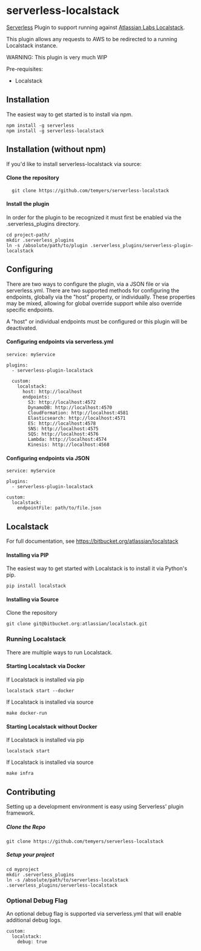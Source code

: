 # serverless-localstack
[Serverless](https://serverless.com/) Plugin to support running against [Atlassian Labs Localstack](https://github.com/atlassian/localstack).

This plugin allows any requests to AWS to be redirected to a running Localstack instance.

WARNING: This plugin is very much WIP

Pre-requisites:
* Localstack

## Installation

The easiest way to get started is to install via npm.

    npm install -g serverless
    npm install -g serverless-localstack

## Installation (without npm)

If you'd like to install serverless-localstack via source:

#### Clone the repository
      git clone https://github.com/temyers/serverless-localstack

#### Install the plugin

In order for the plugin to be recognized it must first be enabled via the .serverless_plugins directory.

```
cd project-path/
mkdir .serverless_plugins
ln -s /absolute/path/to/plugin .serverless_plugins/serverless-plugin-localstack
```

## Configuring

There are two ways to configure the plugin, via a JSON file or via serverless.yml. There are two supported methods for
configuring the endpoints, globally via the "host" property, or individually. These properties may be mixed, allowing for
global override support while also override specific endpoints.

A "host" or individual endpoints must be configured or this plugin will be deactivated.

#### Configuring endpoints via serverless.yml 

```
service: myService

plugins:
  - serverless-plugin-localstack

  custom:
    localstack:
      host: http://localhost
      endpoints:
        S3: http://localhost:4572
        DynamoDB: http://localhost:4570
        CloudFormation: http://localhost:4581
        Elasticsearch: http://localhost:4571
        ES: http://localhost:4578
        SNS: http://localhost:4575
        SQS: http://localhost:4576
        Lambda: http://localhost:4574
        Kinesis: http://localhost:4568
```

#### Configuring endpoints via JSON

```
service: myService

plugins:
  - serverless-plugin-localstack

custom:
  localstack:
    endpointFile: path/to/file.json
```

## Localstack

For full documentation, see https://bitbucket.org/atlassian/localstack

#### Installing via PIP

The easiest way to get started with Localstack is to install it via Python's pip.

```
pip install localstack
```

#### Installing via Source

Clone the repository
```
git clone git@bitbucket.org:atlassian/localstack.git
```

### Running Localstack

There are multiple ways to run Localstack.

#### Starting Localstack via Docker
  
If Localstack is installed via pip

```
localstack start --docker
```

If Localstack is installed via source

```
make docker-run
```

#### Starting Localstack without Docker

If Localstack is installed via pip

```
localstack start
```

If Localstack is installed via source

```
make infra
```

## Contributing

Setting up a development environment is easy using Serverless' plugin framework.

##### Clone the Repo

```
git clone https://github.com/temyers/serverless-localstack
```

##### Setup your project

```
cd myproject
mkdir .serverless_plugins
ln -s /absolute/path/to/serverless-localstack .serverless_plugins/serverless-localstack
```

### Optional Debug Flag

An optional debug flag is supported via serverless.yml that will enable additional debug logs.

```
custom:
  localstack:
    debug: true
```